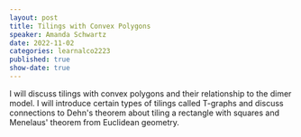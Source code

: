 ```yaml
---
layout: post
title: Tilings with Convex Polygons
speaker: Amanda Schwartz
date: 2022-11-02
categories: learnalco2223
published: true
show-date: true
---
```

I will discuss tilings with convex polygons and their relationship to the dimer model. I will introduce certain types of tilings called T-graphs and discuss connections to Dehn's theorem about tiling a rectangle with squares and Menelaus' theorem from Euclidean geometry.